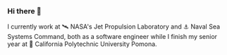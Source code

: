 ### Hi there 👋

I currently work at 🛰 NASA's Jet Propulsion Laboratory and ⚓️ Naval Sea Systems Command, both as a software engineer while I finish my senior year at 🐴 California Polytechnic University Pomona. 

<!--
**mattryanharris/mattryanharris** is a ✨ _special_ ✨ repository because its `README.md` (this file) appears on your GitHub profile.

Here are some ideas to get you started:

- 🔭 I’m currently working on ...
- 🌱 I’m currently learning ...
- 👯 I’m looking to collaborate on ...
- 🤔 I’m looking for help with ...
- 💬 Ask me about ...
- 📫 How to reach me: ...
- 😄 Pronouns: ...
- ⚡ Fun fact: ...
-->
